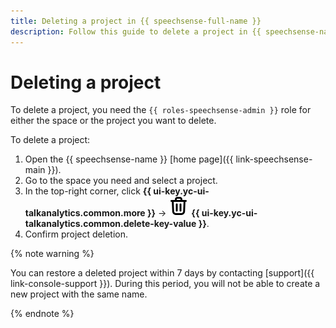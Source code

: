 ```yaml
---
title: Deleting a project in {{ speechsense-full-name }}
description: Follow this guide to delete a project in {{ speechsense-name }}.
---
```


# Deleting a project

To delete a project, you need the `{{ roles-speechsense-admin }}` role for either the space or the project you want to delete.

To delete a project:

1. Open the {{ speechsense-name }} [home page]({{ link-speechsense-main }}).
1. Go to the space you need and select a project.
1. In the top-right corner, click **{{ ui-key.yc-ui-talkanalytics.common.more }}** → ![delete](../../../_assets/console-icons/trash-bin.svg) **{{ ui-key.yc-ui-talkanalytics.common.delete-key-value }}**.
1. Confirm project deletion.

{% note warning %}

You can restore a deleted project within 7 days by contacting [support]({{ link-console-support }}). During this period, you will not be able to create a new project with the same name.

{% endnote %}